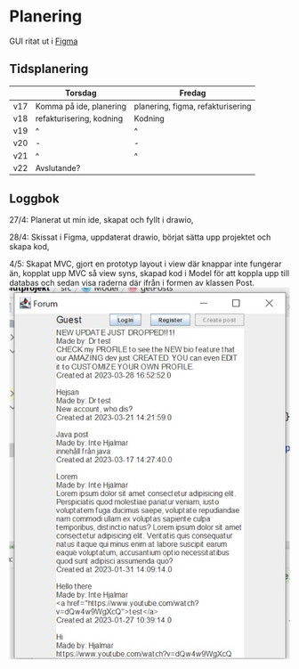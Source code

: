 # Planering
GUI ritat ut i [Figma](https://www.figma.com/file/pUN0oFfNOED2i6mp0Zh7OZ/prg2-slutprojekt?node-id=0%3A1&t=55ccjZPlMn5sCcDZ-1)

## Tidsplanering

|   | Torsdag  | Fredag  |
|---|---|---|
| v17  | Komma på ide, planering  | planering, figma, refakturisering  |
| v18  | refakturisering, kodning  | Kodning  |
| v19  | ^  | ^  |
| v20  | -  | -  |
| v21  | ^  | ^  |
| v22  | Avslutande?  |   |

## Loggbok

27/4: Planerat ut min ide, skapat och fyllt i drawio, 

28/4: Skissat i Figma, uppdaterat drawio, börjat sätta upp projektet och skapa kod, 

4/5: Skapat MVC, gjort en prototyp layout i view där knappar inte fungerar än, kopplat upp MVC så view syns,
 skapad kod i Model för att koppla upp till databas och sedan visa raderna där ifrån i formen av klassen Post.
![View](./images/ss1.jpg "View")

